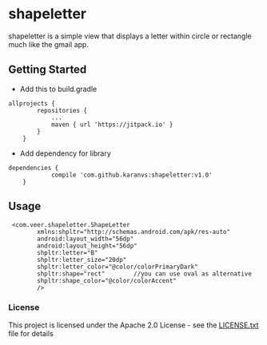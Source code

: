 # shapeletter
shapeletter is a simple view that displays a letter within circle or rectangle much like the gmail app.

## Getting Started

*  Add this to build.gradle
```
allprojects {
		repositories {
			...
			maven { url 'https://jitpack.io' }
		}
	}
```

*  Add dependency for library
```
dependencies {
	        compile 'com.github.karanvs:shapeletter:v1.0'
	}
```

## Usage

```
 <com.veer.shapeletter.ShapeLetter
        xmlns:shpltr="http://schemas.android.com/apk/res-auto"
        android:layout_width="56dp"
        android:layout_height="56dp"
        shpltr:letter="B"
        shpltr:letter_size="20dp"
        shpltr:letter_color="@color/colorPrimaryDark"
        shpltr:shape="rect"        //you can use oval as alternative
        shpltr:shape_color="@color/colorAccent"
        />

```

### License

This project is licensed under the Apache 2.0 License - see the [LICENSE.txt](LICENSE.txt) file for details
